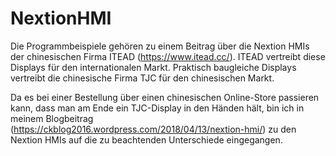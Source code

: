 # NextionHMI

Die Programmbeispiele gehören zu einem Beitrag über die Nextion HMIs der chinesischen Firma ITEAD (https://www.itead.cc/).
ITEAD vertreibt diese Displays für den internationalen Markt. 
Praktisch baugleiche Displays vertreibt die chinesische Firma TJC für den chinesischen Markt. 

Da es bei einer Bestellung über einen chinesischen Online-Store passieren kann, dass man am Ende ein TJC-Display in den Händen hält, bin ich in meinem Blogbeitrag (https://ckblog2016.wordpress.com/2018/04/13/nextion-hmi/) zu den Nextion HMIs auf die zu beachtenden Unterschiede eingegangen. 

